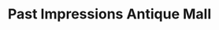 ---
title: "Past Impressions Antique Mall"
url: /hobbs/past-impressions-antique-mall/
shop: Antiquitäten
---